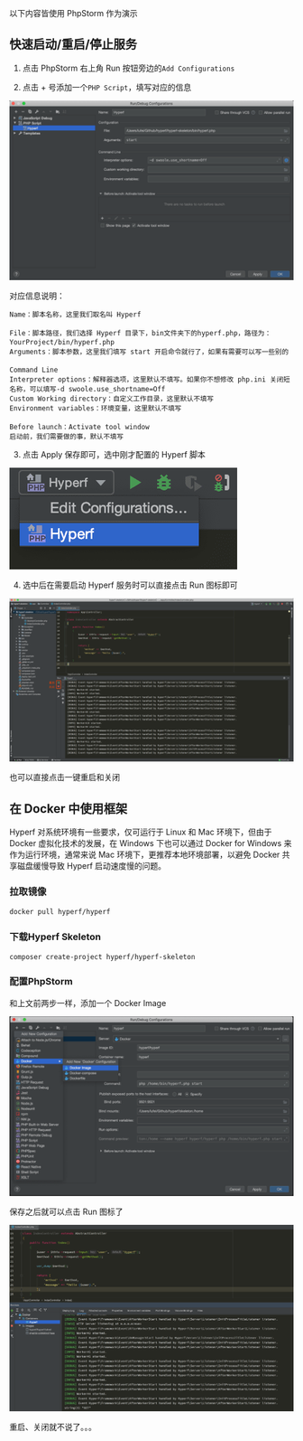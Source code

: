 以下内容皆使用 PhpStorm 作为演示

## 快速启动/重启/停止服务

1. 点击 PhpStorm 右上角 Run 按钮旁边的`Add Configurations`

2. 点击 + 号添加一个`PHP Script`，填写对应的信息

![添加脚本](../images/hyperf/hyperf-1.png)

对应信息说明：

```
Name：脚本名称，这里我们取名叫 Hyperf

File：脚本路径，我们选择 Hyperf 目录下，bin文件夹下的hyperf.php，路径为：YourProject/bin/hyperf.php
Arguments：脚本参数，这里我们填写 start 开启命令就行了，如果有需要可以写一些别的

Command Line
Interpreter options：解释器选项，这里默认不填写。如果你不想修改 php.ini 关闭短名称，可以填写-d swoole.use_shortname=Off
Custom Working directory：自定义工作目录，这里默认不填写
Environment variables：环境变量，这里默认不填写

Before launch：Activate tool window
启动前，我们需要做的事，默认不填写
```

3. 点击 Apply 保存即可，选中刚才配置的 Hyperf 脚本

![选中脚本](../images/hyperf/hyperf-2.png)

4. 选中后在需要启动 Hyperf 服务时可以直接点击 Run 图标即可

![一键执行](../images/hyperf/hyperf-3.png)

也可以直接点击一键重启和关闭

## 在 Docker 中使用框架

Hyperf 对系统环境有一些要求，仅可运行于 Linux 和 Mac 环境下，但由于 Docker 虚拟化技术的发展，在 Windows 下也可以通过 Docker for Windows 来作为运行环境，通常来说 Mac 环境下，更推荐本地环境部署，以避免 Docker 共享磁盘缓慢导致 Hyperf 启动速度慢的问题。

### 拉取镜像

```bash
docker pull hyperf/hyperf
```

### 下载Hyperf Skeleton

```
composer create-project hyperf/hyperf-skeleton 
```

### 配置PhpStorm

和上文前两步一样，添加一个 Docker Image

![配置脚本](../images/hyperf/hyperf-4.png)

保存之后就可以点击 Run 图标了

![运行](../images/hyperf/hyperf-5.png)

重启、关闭就不说了。。。